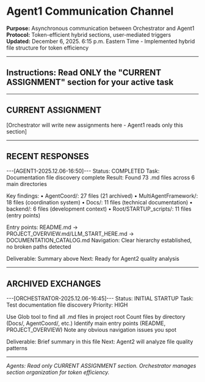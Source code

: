 # Agent1 Communication Channel

**Purpose:** Asynchronous communication between Orchestrator and Agent1  
**Protocol:** Token-efficient hybrid sections, user-mediated triggers  
**Updated:** December 6, 2025. 6:15 p.m. Eastern Time - Implemented hybrid file structure for token efficiency

---

## Instructions: Read ONLY the "CURRENT ASSIGNMENT" section for your active task

---

## CURRENT ASSIGNMENT

[Orchestrator will write new assignments here - Agent1 reads only this section]

---

## RECENT RESPONSES

---[AGENT1-2025.12.06-16:50]---
Status: COMPLETED
Task: Documentation file discovery complete
Result: Found 73 .md files across 6 main directories

Key findings:
• AgentCoord/: 27 files (21 archived)
• MultiAgentFramework/: 18 files (coordination system)
• Docs/: 11 files (technical documentation)
• backend/: 6 files (development context)
• Root/STARTUP_scripts/: 11 files (entry points)

Entry points: README.md → PROJECT_OVERVIEW.md/LLM_START_HERE.md → DOCUMENTATION_CATALOG.md
Navigation: Clear hierarchy established, no broken paths detected

Deliverable: Summary above
Next: Ready for Agent2 quality analysis

---

## ARCHIVED EXCHANGES

---[ORCHESTRATOR-2025.12.06-16:45]---
Status: INITIAL STARTUP
Task: Test documentation file discovery
Priority: HIGH

Use Glob tool to find all .md files in project root
Count files by directory (Docs/, AgentCoord/, etc.)
Identify main entry points (README, PROJECT_OVERVIEW)
Note any obvious navigation issues you spot

Deliverable: Brief summary in this file
Next: Agent2 will analyze file quality patterns

---

*Agents: Read only CURRENT ASSIGNMENT section. Orchestrator manages section organization for token efficiency.*